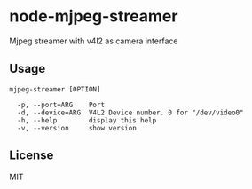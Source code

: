 # node-mjpeg-streamer
 Mjpeg streamer with v4l2 as camera interface

## Usage

```shell
mjpeg-streamer [OPTION]

  -p, --port=ARG    Port
  -d, --device=ARG  V4L2 Device number. 0 for "/dev/video0"
  -h, --help        display this help
  -v, --version     show version
```

## License

MIT

